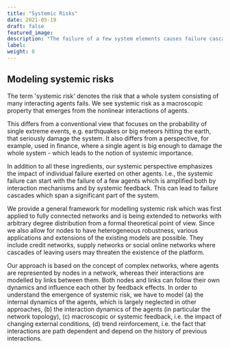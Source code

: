 ```yaml
---
title: "Systemic Risks"
date: 2021-05-19
draft: false
featured_image: 
description: "The failure of a few system elements causes failure cascades"
label:
weight: 0
---
```



## Modeling systemic risks
 
 
 The term 'systemic risk' denotes the risk that a whole
 system consisting of many interacting agents fails. We see
 systemic risk as a    macroscopic property that emerges
 from the nonlinear interactions of agents. 
 
 This differs
 from a conventional view that focuses on    the probability
 of single extreme events, e.g. earthquakes or big meteors
 hitting the earth, that seriously damage the system. It
 also    differs from a perspective, for example, used in
 finance, where a single agent is big enough to damage the
 whole system - which leads    to the notion of systemic
 importance. 
 
 In addition to all these ingredients, our
 systemic perspective emphasizes the impact of individual
 failure exerted on other agents. I.e., the systemic failure
 can start with the failure of a few agents which is
 amplified both by    interaction mechanisms and by systemic
 feedback. This can lead to failure cascades which span a
 significant part of the system.        
 
 We provide a general
 framework for modelling systemic risk which was first
 applied to fully connected networks and is being extended
 to networks with arbitrary degree distribution from a
 formal theoretical point of view. Since we also allow for
 nodes to have    heterogeneous robustness, various
 applications and extensions of the existing models are
 possible. They include credit networks,    supply networks
 or social online networks where cascades of leaving users
 may threaten the existence of the platform.        
 
 Our
 approach is based on the concept of complex networks, where
 agents are represented by nodes in a network, whereas their
 interactions are modelled by links between them. Both nodes
 and links can follow their own dynamics and influence each
 other by    feedback effects. In order to understand the
 emergence of systemic risk, we have to model (a) the
 internal dynamics of the agents,    which is largely
 neglected in other approaches, (b) the interaction dynamics
 of the agents (in particular the network topology), (c)
 macroscopic or systemic feedback, i.e. the impact of
 changing external conditions, (d) trend reinforcement,
 i.e. the fact that    interactions are path dependent and
 depend on the history of previous interactions. 

